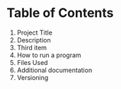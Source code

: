 **<h1>Table of Contents</h1>**
<ol>
  <li>Project Title</li>
  <li>Description</li>
  <li>Third item</li>
  <li>How to run a program</li>
  <li>Files Used</li>
  <li>Additional documentation</li>
  <li>Versioning</li>
</ol>

